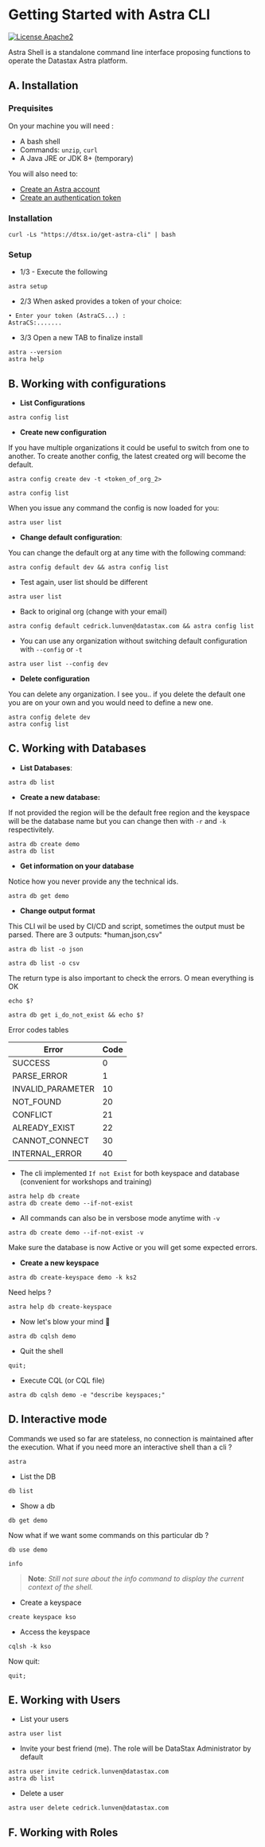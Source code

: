 # Getting Started with Astra CLI

[![License Apache2](https://img.shields.io/hexpm/l/plug.svg)](http://www.apache.org/licenses/LICENSE-2.0)

Astra Shell is a standalone command line interface proposing functions to operate the Datastax Astra platform.

## A. Installation

### Prequisites

On your machine you will need :
- A bash shell
- Commands: `unzip`, `curl`
- A Java JRE or JDK 8+ (temporary)

You will also need to:
- [Create an Astra account](https://astra.datastax.com)
- [Create an authentication token](https://dtsx.io/create-astra-token)

### Installation

```
curl -Ls "https://dtsx.io/get-astra-cli" | bash
```

### Setup

- 1/3 - Execute the following
```
astra setup
```

- 2/3 When asked provides a token of your choice:

```
• Enter your token (AstraCS...) : 
AstraCS:.......
```
 - 3/3 Open a new TAB to finalize install

```
astra --version
astra help
```

## B. Working with configurations

- **List Configurations**

```
astra config list
```

- **Create new configuration** 

If you have multiple organizations it could be useful to switch from one to another. To create another config, the latest created org will become the default.

```
astra config create dev -t <token_of_org_2>
```

```
astra config list
```

When you issue any command the config is now loaded for you:

```
astra user list
```

- **Change default configuration**: 

You can change the default org at any time with the following command:

```
astra config default dev && astra config list
```

- Test again, user list should be different

```
astra user list
```

- Back to original org (change with your email)

```
astra config default cedrick.lunven@datastax.com && astra config list
```

- You can use any organization without switching default configuration with `--config` or `-t`

```
astra user list --config dev
```

- **Delete configuration**

You can delete any organization. I see you.. if you delete the default one you are on your own and you would need to define a new one.

```
astra config delete dev
astra config list
```

## C. Working with Databases

- **List Databases**:

```
astra db list
```

- **Create a new database:** 

If not provided the region will be the default free region and the keyspace will be the database name but you can change then with `-r` and `-k` respectivitely.

```
astra db create demo
astra db list
```

- **Get information on your database**

Notice how you never provide any the technical ids.

```
astra db get demo
```

- **Change output format**

This CLI wil be used by CI/CD and script, sometimes the output must be parsed. There are 3 outputs: *human,json,csv"

```
astra db list -o json
```

```
astra db list -o csv
```

The return type is also important to check the errors. O mean everything is OK

```
echo $?
```

```
astra db get i_do_not_exist && echo $?
```

Error codes tables

| Error             | Code      |
|-------------------|-----------|
| SUCCESS           | 0         |
| PARSE_ERROR       | 1         |
| INVALID_PARAMETER | 10        |
| NOT_FOUND         | 20        |
| CONFLICT          | 21        |
| ALREADY_EXIST     | 22        |
| CANNOT_CONNECT    | 30        |
| INTERNAL_ERROR    | 40        |


- The cli implemented `If not Exist` for both keyspace and database (convenient for workshops and training)

```
astra help db create
astra db create demo --if-not-exist
```

- All commands can also be in versbose mode anytime with `-v`

```
astra db create demo --if-not-exist -v
```

Make sure the database is now Active or you will get some expected errors.

- **Create a new keyspace**

```
astra db create-keyspace demo -k ks2
```

Need helps ?
```
astra help db create-keyspace
```

- Now let's blow your mind 🥁

```
astra db cqlsh demo
```

- Quit the shell

```
quit;
```

- Execute CQL (or CQL file)

```
astra db cqlsh demo -e "describe keyspaces;"
```

## D. Interactive mode

Commands we used so far are stateless, no connection is maintained after the execution. What if you need more an interactive shell than a cli ?

```
astra
```

- List the DB 

```
db list
```

- Show a db

```
db get demo
```

Now what if we want some commands on this particular db ?

```
db use demo
```

```
info
```

> **Note**: *Still not sure about the info command to display the current context of the shell.*

- Create a keyspace

```
create keyspace kso
```

- Access the keyspace

```
cqlsh -k kso
```

Now quit:

```
quit;
```

## E. Working with Users

- List your users

```
astra user list
```

- Invite your best friend (me). The role will be DataStax Administrator by default

```
astra user invite cedrick.lunven@datastax.com
astra db list
```

- Delete a user

```
astra user delete cedrick.lunven@datastax.com
```




## F. Working with Roles






